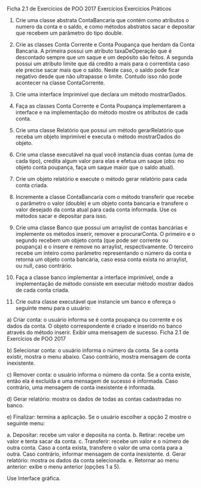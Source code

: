 Ficha 2.1 de Exercícios de POO 2017
Exercícios
Exercícios Práticos
1. Crie uma classe abstrata ContaBancaria que contém como atributos o numero da conta e o saldo, e como métodos abstratos sacar e depositar que recebem um parâmetro do tipo double.

2. Crie as classes Conta Corrente e Conta Poupança que herdam da Conta Bancaria. A
primeira possui um atributo taxaDeOperação que é descontado sempre que um saque e um depósito são feitos.
A segunda possui um atributo limite que dá credito a mais para o correntista caso ele precise sacar mais que o saldo. Neste caso, o saldo pode ficar negativo desde que não ultrapasse o limite. Contudo isso não pode acontecer na classe ContaCorrente.

3. Crie uma interface Imprimível que declara um método mostrarDados.

4. Faça as classes Conta Corrente e Conta Poupança implementarem a interface e na implementação do método mostre os atributos de cada conta.

5. Crie uma classe Relatório que possui um método gerarRelatório que receba um objeto imprimível e executa o método mostrarDados do objeto.

6. Crie uma classe executável na qual você instancia duas contas (uma de cada tipo), credita algum valor para elas e efetua um saque (obs: no objeto conta poupança, faça um saque maior que o saldo atual).

7. Crie um objeto relatório e execute o método gerar relatório para cada conta criada.

8. Incremente a classe ContaBancaria com o método transferir que recebe o parâmetro o valor (double) e um objeto conta bancaria e transfere o valor desejado da conta atual para cada conta informada. Use os métodos sacar e depositar para isso.

9. Crie uma classe Banco que possui um arraylist de contas bancárias e implemente os métodos inserir, remover e procurarConta.
O primeiro e o segundo recebem um objeto conta (que pode ser corrente ou poupança) e o insere e remove no arraylist, respectivamente. O terceiro recebe um inteiro como parâmetro representando o número da conta e retorna um objeto conta bancária, caso essa conta exista no arraylist, ou null, caso contrário.

10. Faça a classe banco implementar a interface imprimível, onde a implementação de método consiste em executar método mostrar dados de cada conta criada.

11. Crie outra classe executável que instancie um banco e ofereça o seguinte menu para o usuário:

a) Criar conta: o usuário informa se é conta poupança ou corrente e os dados da conta. O objeto correspondente é criado e inserido no banco através do método inserir. Exibir uma mensagem de sucesso.
Ficha 2.1 de Exercícios de POO 2017

b) Selecionar conta: o usuário informa o número da conta. Se a conta existir, mostra o menu abaixo. Caso contrário, mostra mensagem de conta inexistente.

c) Remover conta: o usuário informa o número da conta. Se a conta existe, então
ela é excluída e uma mensagem de sucesso é informada. Caso contrário, uma
mensagem de conta inexistente é informada.

d) Gerar relatório: mostra os dados de todas as contas cadastradas no banco.

e) Finalizar: termina a aplicação. Se o usuário escolher a opção 2 mostre o seguinte menu:

a. Depositar: recebe um valor e deposita na conta.
b. Retirar: recebe um valor e tenta sacar da conta.
c. Transferir: recebe um valor e o número de outra conta. Caso a conta exista,
transfere o valor de uma conta para a outra. Caso contrário, informar mensagem de
conta inexistente.
d. Gerar relatório: mostra os dados da conta selecionada.
e. Retornar ao menu anterior: exibe o menu anterior (opções 1 a 5).

Use Interface gráfica.
